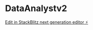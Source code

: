 # DataAnalystv2

[Edit in StackBlitz next generation editor ⚡️](https://stackblitz.com/~/github.com/MaelVouillon/DataAnalystv2)